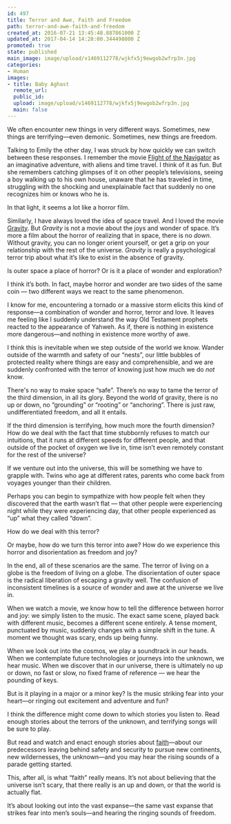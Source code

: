 ```yaml
---
id: 497
title: Terror and Awe, Faith and Freedom
path: terror-and-awe-faith-and-freedom
created_at: 2016-07-21 13:45:48.887861000 Z
updated_at: 2017-04-14 14:28:00.344498000 Z
promoted: true
state: published
main_image: image/upload/v1469112778/wjkfx5j9ewgob2wfrp3n.jpg
categories:
- Human
images:
- title: Baby Aghast
  remote_url: 
  public_id: 
  upload: image/upload/v1469112778/wjkfx5j9ewgob2wfrp3n.jpg
  main: false
---
```

We often encounter new things in very different ways. Sometimes, new things are terrifying—even demonic. Sometimes, new things are freedom.

Talking to Emily the other day, I was struck by how quickly we can switch between these responses. I remember the movie [Flight of the Navigator](http://amzn.to/29Xjv5o) as an imaginative adventure, with aliens and time travel. I think of it as fun. But she remembers catching glimpses of it on other people’s televisions, seeing a boy walking up to his own house, unaware that he has traveled in time, struggling with the shocking and unexplainable fact that suddenly no one recognizes him or knows who he is.

In that light, it seems a lot like a horror film.

Similarly, I have always loved the idea of space travel. And I loved the movie [Gravity](http://amzn.to/29Y7FeE). But *Gravity* is not a movie about the joys and wonder of space. It’s more a film about the horror of realizing that in space, there is no *down*. Without gravity, you can no longer orient yourself, or get a grip on your relationship with the rest of the universe. *Gravity* is really a psychological terror trip about what it’s like to exist in the absence of gravity.

Is outer space a place of horror? Or is it a place of wonder and exploration?

I think it’s both. In fact, maybe horror and wonder are two sides of the same coin — two different ways we react to the same phenomenon. 

I know for me, encountering a tornado or a massive storm elicits this kind of response—a combination of wonder and horror, terror and love. It leaves me feeling like I suddenly understand the way Old Testament prophets reacted to the appearance of Yahweh. As if, there is nothing in existence more dangerous—and nothing in existence more worthy of awe.

I think this is inevitable when we step outside of the world we know. Wander outside of the warmth and safety of our “nests”, our little bubbles of protected reality where things are easy and comprehensible, and we are suddenly confronted with the terror of knowing just how much we do *not* know.

There's no way to make space “safe”. There’s no way to tame the terror of the third dimension, in all its glory. Beyond the world of gravity, there is no up or down, no “grounding” or “rooting” or “anchoring”. There is just raw, undifferentiated freedom, and all it entails.

If the third dimension is terrifying, how much more the fourth dimension? How do we deal with the fact that time stubbornly refuses to match our intuitions, that it runs at different speeds for different people, and that outside of the pocket of oxygen we live in, time isn’t even remotely constant for the rest of the universe?

If we venture out into the universe, this will be something we have to grapple with. Twins who age at different rates, parents who come back from voyages younger than their children.

Perhaps you can begin to sympathize with how people felt when they discovered that the earth wasn’t flat — that other people were experiencing night while they were experiencing day, that other people experienced as “up” what they called “down”. 

How do we deal with this terror?

Or maybe, how do we turn this terror into awe? How do we experience this horror and disorientation as freedom and joy?

In the end, all of these scenarios are the same. The terror of living on a globe is the freedom of living on a globe. The disorientation of outer space is the radical liberation of escaping a gravity well. The confusion of inconsistent timelines is a source of wonder and awe at the universe we live in.

When we watch a movie, we know how to tell the difference between horror and joy: we simply listen to the music. The exact same scene, played back with different music, becomes a different scene entirely. A tense moment, punctuated by music, suddenly changes with a simple shift in the tune. A moment we thought was scary, ends up being funny. 

When we look out into the cosmos, we play a soundtrack in our heads. When we contemplate future technologies or journeys into the unknown, we hear music. When we discover that in our universe, there is ultimately no up or down, no fast or slow, no fixed frame of reference — we hear the pounding of keys. 

But is it playing in a major or a minor key? Is the music striking fear into your heart—or ringing out excitement and adventure and fun?

I think the difference might come down to which stories you listen to. Read enough stories about the terrors of the unknown, and terrifying songs will be sure to play. 

But read and watch and enact enough stories about [faith](http://www.huffingtonpost.com/micah-redding/the-faith-of-the-martian_b_9128666.html)—about our predecessors leaving behind safety and security to pursue new continents, new wildernesses, the unknown—and you may hear the rising sounds of a parade getting started.

This, after all, is what “faith” really means. It’s not about believing that the universe isn’t scary, that there really is an up and down, or that the world is actually flat. 

It’s about looking out into the vast expanse—the same vast expanse that strikes fear into men’s souls—and hearing the ringing sounds of freedom.
